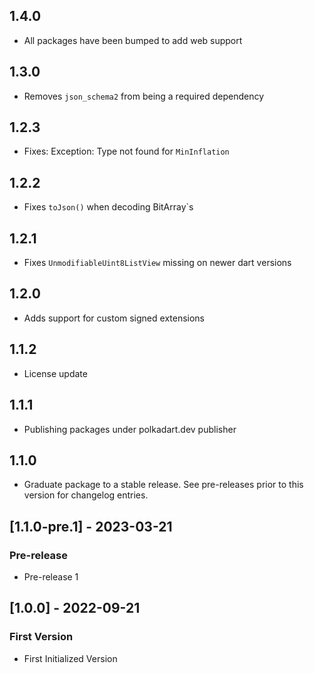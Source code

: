 ## 1.4.0
- All packages have been bumped to add web support

## 1.3.0
- Removes `json_schema2` from being a required dependency

## 1.2.3
- Fixes: Exception: Type not found for `MinInflation`

## 1.2.2
- Fixes `toJson()` when decoding BitArray`s

## 1.2.1
- Fixes `UnmodifiableUint8ListView` missing on newer dart versions

## 1.2.0
- Adds support for custom signed extensions

## 1.1.2

- License update

## 1.1.1

- Publishing packages under polkadart.dev publisher

## 1.1.0

 - Graduate package to a stable release. See pre-releases prior to this version for changelog entries.

## [1.1.0-pre.1] - 2023-03-21

### Pre-release
- Pre-release 1

## [1.0.0] - 2022-09-21

### First Version
- First Initialized Version
